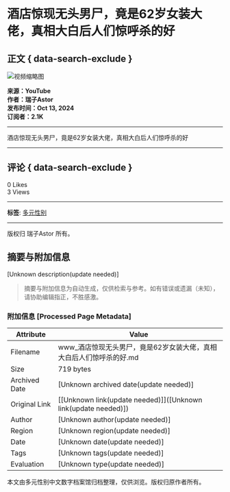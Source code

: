# 酒店惊现无头男尸，竟是62岁女装大佬，真相大白后人们惊呼杀的好

## 正文 { data-search-exclude }


![视频缩略图](https://i.ytimg.com/vi/4koAux9nO7A/hqdefault.jpg?v=678f07cc&sqp=-oaymwEmCKgBEF5IWvKriqkDGQgBFQAAiEIYAdgBAeIBCggYEAIYBjgBQAE=&rs=AOn4CLCO7aVRXg88TXve2-UrxBzxtYB63Q)

**来源：YouTube**  
**作者：瑞子Astor**  
**发布时间：Oct 13, 2024**  
**订阅者：2.1K**

---

酒店惊现无头男尸，竟是62岁女装大佬，真相大白后人们惊呼杀的好

---

## 评论 { data-search-exclude }

0 Likes  
3 Views

---

**标签**: [多元性别](https://www.youtube.com/channel/UCVC3iaaRqeZ4R5-M3MS_QKw/about)

---

版权归 瑞子Astor 所有。
<!-- tcd_original_link https://www.youtube.com/watch?v=47kz9CRbPUo -->


## 摘要与附加信息

<!-- tcd_abstract -->
[Unknown description(update needed)]
<!-- tcd_abstract_end -->

> 摘要与附加信息为自动生成，仅供检索与参考。如有错误或遗漏（未知），请协助编辑指正，不胜感激。

### 附加信息 [Processed Page Metadata]

| Attribute       | Value                                  |
|-----------------|----------------------------------------|
| Filename        | www_酒店惊现无头男尸，竟是62岁女装大佬，真相大白后人们惊呼杀的好.md                             |
| Size            | 719 bytes                           |
| Archived Date   | [Unknown archived date(update needed)]                             |
| Original Link   | [[Unknown link(update needed)]]([Unknown link(update needed)])                       |
| Author          | [Unknown author(update needed)]                               |
| Region          | [Unknown region(update needed)]                               |
| Date            | [Unknown date(update needed)]                                 |
| Tags            | [Unknown tags(update needed)]                                 |
| Evaluation            | [Unknown type(update needed)]                                 |
<!-- tcd_table_end -->

本文由多元性别中文数字档案馆归档整理，仅供浏览。版权归原作者所有。
